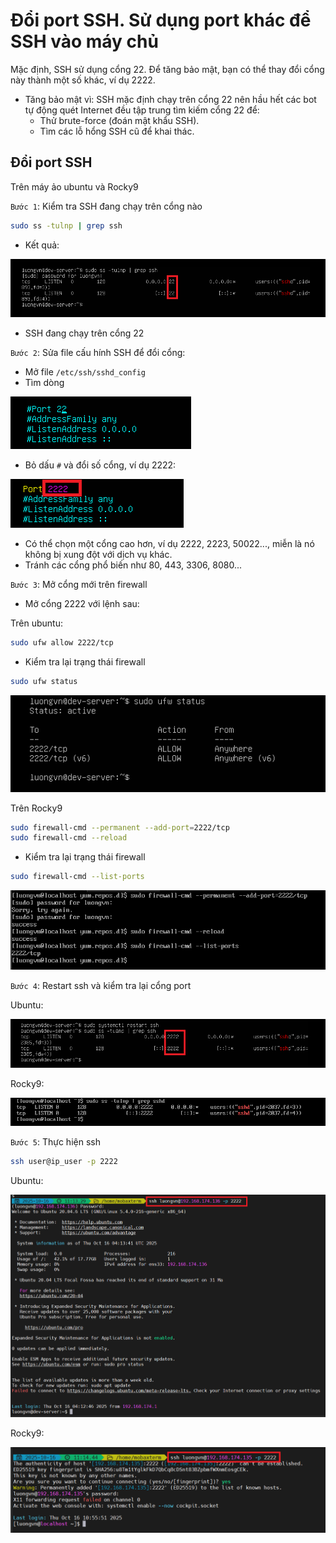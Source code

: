 # Đổi port SSH. Sử dụng port khác để SSH vào máy chủ

Mặc định, SSH sử dụng cổng 22. Để tăng bảo mật, bạn có thể thay đổi cổng này thành một số khác, ví dụ 2222.

- Tăng bảo mật vì: 
SSH mặc định chạy trên cổng 22 nên hầu hết các bot tự động quét Internet đều tập trung tìm kiếm cổng 22 để:
  - Thử brute-force (đoán mật khẩu SSH).
  - Tìm các lỗ hổng SSH cũ để khai thác.

## Đổi port SSH
Trên máy ảo ubuntu và Rocky9

`Bước 1`: Kiểm tra SSH đang chạy trên cổng nào
```bash
sudo ss -tulnp | grep ssh
```
- Kết quả:

![alt text](images/port_01.png)

- SSH đang chạy trên cổng 22

`Bước 2`: Sửa file cấu hính SSH để đổi cổng:
- Mở file `/etc/ssh/sshd_config`
- Tìm dòng

![alt text](images/port_02.png)

- Bỏ dấu `#` và đổi số cổng, ví dụ 2222:

![alt text](images/port_03.png)

- Có thể chọn một cổng cao hơn, ví dụ 2222, 2223, 50022..., miễn là nó không bị xung đột với dịch vụ khác.
- Tránh các cổng phổ biến như 80, 443, 3306, 8080...

`Bước 3`: Mở cổng mới trên firewall
- Mở cổng 2222 với lệnh sau:

Trên ubuntu:
```bash
sudo ufw allow 2222/tcp
```

- Kiểm tra lại trạng thái firewall
```bash
sudo ufw status
```

![alt text](images/port_05.png)

Trên Rocky9
```bash
sudo firewall-cmd --permanent --add-port=2222/tcp
sudo firewall-cmd --reload
```

- Kiểm tra lại trạng thái firewall
```bash
sudo firewall-cmd --list-ports
```

![alt text](images/port_04.png)

`Bước 4`: Restart ssh và kiểm tra lại cổng port

Ubuntu:

![alt text](images/port_06.png)

Rocky9:

![alt text](images/port_07.png)

`Bước 5`: Thực hiện ssh
```bash
ssh user@ip_user -p 2222
```
Ubuntu:

![alt text](images/port_08.png)

Rocky9:

![alt text](images/port_09.png)

